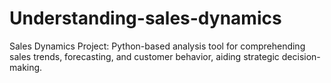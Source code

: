 # Understanding-sales-dynamics
Sales Dynamics Project: 
Python-based analysis tool for comprehending sales trends, forecasting, and customer behavior, aiding strategic decision-making.
